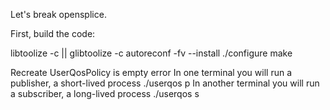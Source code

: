 Let's break opensplice.

First, build the code:

  libtoolize -c || glibtoolize -c
  autoreconf -fv --install
  ./configure
  make

Recreate UserQosPolicy is empty error
  In one terminal you will run a publisher, a short-lived process
    ./userqos p
  In another terminal you will run a subscriber, a long-lived process
    ./userqos s

